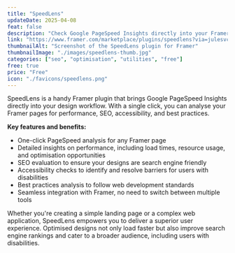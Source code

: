 ```yaml
---
title: "SpeedLens"
updateDate: 2025-04-08
feat: false
description: "Check Google PageSpeed Insights directly into your Framer canvas."
link: "https://www.framer.com/marketplace/plugins/speedlens?via=julesvcode"
thumbnailAlt: "Screenshot of the SpeedLens plugin for Framer"
thumbnailImage: "./images/speedlens-thumb.jpg"
categories: ["seo", "optimisation", "utilities", "free"]
free: true
price: "Free"
icon: "./favicons/speedlens.png"
---
```


SpeedLens is a handy Framer plugin that brings Google PageSpeed Insights directly into your design workflow. With a single click, you can analyse your Framer pages for performance, SEO, accessibility, and best practices.

<b>Key features and benefits:</b>
- One-click PageSpeed analysis for any Framer page
- Detailed insights on performance, including load times, resource usage, and optimisation opportunities
- SEO evaluation to ensure your designs are search engine friendly
- Accessibility checks to identify and resolve barriers for users with disabilities
- Best practices analysis to follow web development standards
- Seamless integration with Framer, no need to switch between multiple tools

Whether you're creating a simple landing page or a complex web application, SpeedLens empowers you to deliver a superior user experience. Optimised designs not only load faster but also improve search engine rankings and cater to a broader audience, including users with disabilities.